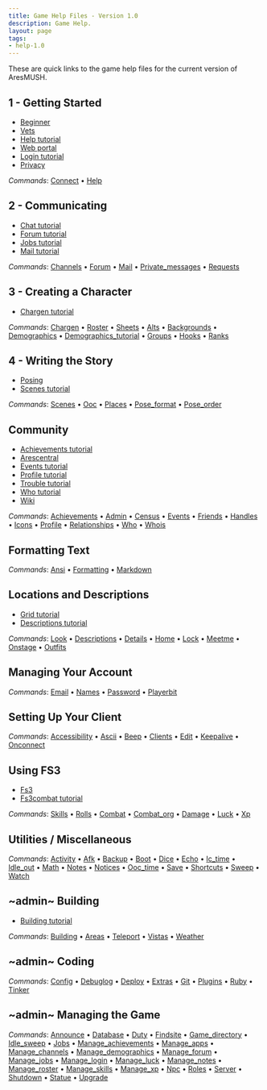 ```yaml
---
title: Game Help Files - Version 1.0
description: Game Help.
layout: page
tags:
- help-1.0
---
```


These are quick links to the game help files for the current version of AresMUSH.


## 1 - Getting Started

* [Beginner](https://mush.aresmush.com/help/beginner)
* [Vets](https://mush.aresmush.com/help/vets)
* [Help tutorial](https://mush.aresmush.com/help/help_tutorial)
* [Web portal](https://mush.aresmush.com/help/web_portal)
* [Login tutorial](https://mush.aresmush.com/help/login_tutorial)
* [Privacy](https://mush.aresmush.com/help/privacy)

*Commands*: [Connect](https://mush.aresmush.com/help/connect) &bull; [Help](https://mush.aresmush.com/help/help)

## 2 - Communicating

* [Chat tutorial](https://mush.aresmush.com/help/chat_tutorial)
* [Forum tutorial](https://mush.aresmush.com/help/forum_tutorial)
* [Jobs tutorial](https://mush.aresmush.com/help/jobs_tutorial)
* [Mail tutorial](https://mush.aresmush.com/help/mail_tutorial)

*Commands*: [Channels](https://mush.aresmush.com/help/channels) &bull; [Forum](https://mush.aresmush.com/help/forum) &bull; [Mail](https://mush.aresmush.com/help/mail) &bull; [Private_messages](https://mush.aresmush.com/help/private_messages) &bull; [Requests](https://mush.aresmush.com/help/requests)

## 3 - Creating a Character

* [Chargen tutorial](https://mush.aresmush.com/help/chargen_tutorial)

*Commands*: [Chargen](https://mush.aresmush.com/help/chargen) &bull; [Roster](https://mush.aresmush.com/help/roster) &bull; [Sheets](https://mush.aresmush.com/help/sheets) &bull; [Alts](https://mush.aresmush.com/help/alts) &bull; [Backgrounds](https://mush.aresmush.com/help/backgrounds) &bull; [Demographics](https://mush.aresmush.com/help/demographics) &bull; [Demographics_tutorial](https://mush.aresmush.com/help/demographics_tutorial) &bull; [Groups](https://mush.aresmush.com/help/groups) &bull; [Hooks](https://mush.aresmush.com/help/hooks) &bull; [Ranks](https://mush.aresmush.com/help/ranks)

## 4 - Writing the Story

* [Posing](https://mush.aresmush.com/help/posing)
* [Scenes tutorial](https://mush.aresmush.com/help/scenes_tutorial)

*Commands*: [Scenes](https://mush.aresmush.com/help/scenes) &bull; [Ooc](https://mush.aresmush.com/help/ooc) &bull; [Places](https://mush.aresmush.com/help/places) &bull; [Pose_format](https://mush.aresmush.com/help/pose_format) &bull; [Pose_order](https://mush.aresmush.com/help/pose_order)

## Community

* [Achievements tutorial](https://mush.aresmush.com/help/achievements_tutorial)
* [Arescentral](https://mush.aresmush.com/help/arescentral)
* [Events tutorial](https://mush.aresmush.com/help/events_tutorial)
* [Profile tutorial](https://mush.aresmush.com/help/profile_tutorial)
* [Trouble tutorial](https://mush.aresmush.com/help/trouble_tutorial)
* [Who tutorial](https://mush.aresmush.com/help/who_tutorial)
* [Wiki](https://mush.aresmush.com/help/wiki)

*Commands*: [Achievements](https://mush.aresmush.com/help/achievements) &bull; [Admin](https://mush.aresmush.com/help/admin) &bull; [Census](https://mush.aresmush.com/help/census) &bull; [Events](https://mush.aresmush.com/help/events) &bull; [Friends](https://mush.aresmush.com/help/friends) &bull; [Handles](https://mush.aresmush.com/help/handles) &bull; [Icons](https://mush.aresmush.com/help/icons) &bull; [Profile](https://mush.aresmush.com/help/profile) &bull; [Relationships](https://mush.aresmush.com/help/relationships) &bull; [Who](https://mush.aresmush.com/help/who) &bull; [Whois](https://mush.aresmush.com/help/whois)

## Formatting Text


*Commands*: [Ansi](https://mush.aresmush.com/help/ansi) &bull; [Formatting](https://mush.aresmush.com/help/formatting) &bull; [Markdown](https://mush.aresmush.com/help/markdown)

## Locations and Descriptions

* [Grid tutorial](https://mush.aresmush.com/help/grid_tutorial)
* [Descriptions tutorial](https://mush.aresmush.com/help/descriptions_tutorial)

*Commands*: [Look](https://mush.aresmush.com/help/look) &bull; [Descriptions](https://mush.aresmush.com/help/descriptions) &bull; [Details](https://mush.aresmush.com/help/details) &bull; [Home](https://mush.aresmush.com/help/home) &bull; [Lock](https://mush.aresmush.com/help/lock) &bull; [Meetme](https://mush.aresmush.com/help/meetme) &bull; [Onstage](https://mush.aresmush.com/help/onstage) &bull; [Outfits](https://mush.aresmush.com/help/outfits)

## Managing Your Account


*Commands*: [Email](https://mush.aresmush.com/help/email) &bull; [Names](https://mush.aresmush.com/help/names) &bull; [Password](https://mush.aresmush.com/help/password) &bull; [Playerbit](https://mush.aresmush.com/help/playerbit)

## Setting Up Your Client


*Commands*: [Accessibility](https://mush.aresmush.com/help/accessibility) &bull; [Ascii](https://mush.aresmush.com/help/ascii) &bull; [Beep](https://mush.aresmush.com/help/beep) &bull; [Clients](https://mush.aresmush.com/help/clients) &bull; [Edit](https://mush.aresmush.com/help/edit) &bull; [Keepalive](https://mush.aresmush.com/help/keepalive) &bull; [Onconnect](https://mush.aresmush.com/help/onconnect)

## Using FS3

* [Fs3](https://mush.aresmush.com/help/fs3)
* [Fs3combat tutorial](https://mush.aresmush.com/help/fs3combat_tutorial)

*Commands*: [Skills](https://mush.aresmush.com/help/skills) &bull; [Rolls](https://mush.aresmush.com/help/rolls) &bull; [Combat](https://mush.aresmush.com/help/combat) &bull; [Combat_org](https://mush.aresmush.com/help/combat_org) &bull; [Damage](https://mush.aresmush.com/help/damage) &bull; [Luck](https://mush.aresmush.com/help/luck) &bull; [Xp](https://mush.aresmush.com/help/xp)

## Utilities / Miscellaneous


*Commands*: [Activity](https://mush.aresmush.com/help/activity) &bull; [Afk](https://mush.aresmush.com/help/afk) &bull; [Backup](https://mush.aresmush.com/help/backup) &bull; [Boot](https://mush.aresmush.com/help/boot) &bull; [Dice](https://mush.aresmush.com/help/dice) &bull; [Echo](https://mush.aresmush.com/help/echo) &bull; [Ic_time](https://mush.aresmush.com/help/ic_time) &bull; [Idle_out](https://mush.aresmush.com/help/idle_out) &bull; [Math](https://mush.aresmush.com/help/math) &bull; [Notes](https://mush.aresmush.com/help/notes) &bull; [Notices](https://mush.aresmush.com/help/notices) &bull; [Ooc_time](https://mush.aresmush.com/help/ooc_time) &bull; [Save](https://mush.aresmush.com/help/save) &bull; [Shortcuts](https://mush.aresmush.com/help/shortcuts) &bull; [Sweep](https://mush.aresmush.com/help/sweep) &bull; [Watch](https://mush.aresmush.com/help/watch)

## ~admin~ Building

* [Building tutorial](https://mush.aresmush.com/help/building_tutorial)

*Commands*: [Building](https://mush.aresmush.com/help/building) &bull; [Areas](https://mush.aresmush.com/help/areas) &bull; [Teleport](https://mush.aresmush.com/help/teleport) &bull; [Vistas](https://mush.aresmush.com/help/vistas) &bull; [Weather](https://mush.aresmush.com/help/weather)

## ~admin~ Coding


*Commands*: [Config](https://mush.aresmush.com/help/config) &bull; [Debuglog](https://mush.aresmush.com/help/debuglog) &bull; [Deploy](https://mush.aresmush.com/help/deploy) &bull; [Extras](https://mush.aresmush.com/help/extras) &bull; [Git](https://mush.aresmush.com/help/git) &bull; [Plugins](https://mush.aresmush.com/help/plugins) &bull; [Ruby](https://mush.aresmush.com/help/ruby) &bull; [Tinker](https://mush.aresmush.com/help/tinker)

## ~admin~ Managing the Game


*Commands*: [Announce](https://mush.aresmush.com/help/announce) &bull; [Database](https://mush.aresmush.com/help/database) &bull; [Duty](https://mush.aresmush.com/help/duty) &bull; [Findsite](https://mush.aresmush.com/help/findsite) &bull; [Game_directory](https://mush.aresmush.com/help/game_directory) &bull; [Idle_sweep](https://mush.aresmush.com/help/idle_sweep) &bull; [Jobs](https://mush.aresmush.com/help/jobs) &bull; [Manage_achievements](https://mush.aresmush.com/help/manage_achievements) &bull; [Manage_apps](https://mush.aresmush.com/help/manage_apps) &bull; [Manage_channels](https://mush.aresmush.com/help/manage_channels) &bull; [Manage_demographics](https://mush.aresmush.com/help/manage_demographics) &bull; [Manage_forum](https://mush.aresmush.com/help/manage_forum) &bull; [Manage_jobs](https://mush.aresmush.com/help/manage_jobs) &bull; [Manage_login](https://mush.aresmush.com/help/manage_login) &bull; [Manage_luck](https://mush.aresmush.com/help/manage_luck) &bull; [Manage_notes](https://mush.aresmush.com/help/manage_notes) &bull; [Manage_roster](https://mush.aresmush.com/help/manage_roster) &bull; [Manage_skills](https://mush.aresmush.com/help/manage_skills) &bull; [Manage_xp](https://mush.aresmush.com/help/manage_xp) &bull; [Npc](https://mush.aresmush.com/help/npc) &bull; [Roles](https://mush.aresmush.com/help/roles) &bull; [Server](https://mush.aresmush.com/help/server) &bull; [Shutdown](https://mush.aresmush.com/help/shutdown) &bull; [Statue](https://mush.aresmush.com/help/statue) &bull; [Upgrade](https://mush.aresmush.com/help/upgrade)

